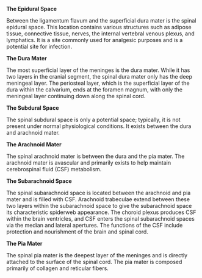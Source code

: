 **The Epidural Space**

Between the ligamentum flavum and the superficial dura mater is the spinal epidural space. This location contains various structures such as adipose tissue, connective tissue, nerves, the internal vertebral venous plexus, and lymphatics. It is a site commonly used for analgesic purposes and is a potential site for infection.

**The Dura Mater**

The most superficial layer of the meninges is the dura mater. While it has two layers in the cranial segment, the spinal dura mater only has the deep meningeal layer. The periosteal layer, which is the superficial layer of the dura within the calvarium, ends at the foramen magnum, with only the meningeal layer continuing down along the spinal cord.

**The Subdural Space**

The spinal subdural space is only a potential space; typically, it is not present under normal physiological conditions. It exists between the dura and arachnoid mater.

**The Arachnoid Mater**

The spinal arachnoid mater is between the dura and the pia mater. The arachnoid mater is avascular and primarily exists to help maintain cerebrospinal fluid (CSF) metabolism.

**The Subarachnoid Space**

The spinal subarachnoid space is located between the arachnoid and pia mater and is filled with CSF. Arachnoid trabeculae extend between these two layers within the subarachnoid space to give the subarachnoid space its characteristic spiderweb appearance. The choroid plexus produces CSF within the brain ventricles, and CSF enters the spinal subarachnoid spaces via the median and lateral apertures. The functions of the CSF include protection and nourishment of the brain and spinal cord.

**The Pia Mater**

The spinal pia mater is the deepest layer of the meninges and is directly attached to the surface of the spinal cord. The pia mater is composed primarily of collagen and reticular fibers.